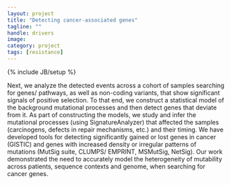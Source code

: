 ```yaml
---
layout: project
title: "Detecting cancer-associated genes"
tagline: ""
handle: drivers
image: 
category: project
tags: [resistance]
---
```

{% include JB/setup %}

Next, we analyze the detected events across a cohort of samples searching for genes/ pathways, as well as non-coding variants, that show significant signals of positive selection. To that end, we construct a statistical model of the background mutational processes and then detect genes that deviate from it. As part of constructing the models, we study and infer the mutational processes (using SignatureAnalyzer) that affected the samples (carcinogens, defects in repair mechanisms, etc.) and their timing.
We have developed tools for detecting significantly gained or lost genes in cancer (GISTIC) and genes with increased density or irregular patterns of mutations (MutSig suite, CLUMPS/ EMPRINT, MSMutSig, NetSig). Our work demonstrated the need to accurately model the heterogeneity of mutability across patients, sequence contexts and genome, when searching for cancer genes.
